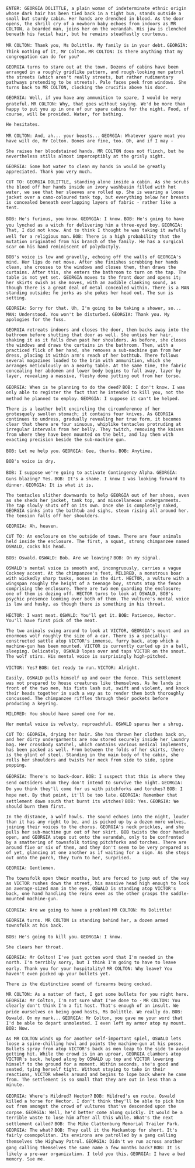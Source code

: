 `ENTER: GEORGIA DOLITTLE, a plain woman of indeterminate ethnic origin whose dark hair has been tied back in a tight bun, stands outside a small but sturdy cabin. Her hands are drenched in blood. As the door opens, the shrill cry of a newborn baby echoes from indoors as MR COLTON, a bearded man, joins her on the verandah. His jaw is clenched beneath his facial hair, but he remains steadfastly courteous.`

`MR COLTON: Thank you, Ms Dolittle. My family is in your debt.`
`GEORGIA: Think nothing of it, Mr Colton.`
`MR COLTON: Is there anything that my congregation can do for you?`

`GEORGIA turns to stare out at the town. Dozens of cabins have been arranged in a roughly gridlike pattern, and rough-looking men patrol the streets (which aren't really streets, but rather rudimentary pathways pretending to be streets). Pale faces peek from windows. She turns back to MR COLTON, clocking the crucifix above his door.`

`GEORGIA: Well, if you have any ammunition to spare, I would be very grateful.`
`MR COLTON: Why, that goes without saying. We'd be more than happy to put you up in one of our spare cabins for the night. Food, of course, will be provided. Water, for bathing.`

`He hesitates.`

`MR COLTON: And, ah... your beasts...`
`GEORGIA: Whatever spare meat you have will do, Mr Colton. Bones are fine, too. Oh, and if I may -`

`She raises her bloodstained hands. MR COLTON does not flinch, but he nevertheless stills almost imperceptibly at the grisly sight.`

`GEORGIA: Some hot water to clean my hands in would be greatly appreciated. Thank you very much.`

`CUT TO: GEORGIA DOLITTLE, standing alone inside a cabin. As she scrubs the blood off her hands inside an ivory washbasin filled with hot water, we see that her sleeves are rolled up. She is wearing a loose jacket over a camo-coloured tank top, but everything below her breasts is concealed beneath overlapping layers of fabric - rather like a tent.`

`BOB: He's furious, you know.`
`GEORGIA: I know.`
`BOB: He's going to have you lynched as a witch for delivering him a three-eyed boy.`
`GEORGIA: That, I did not know. And to think I thought he was taking it awfully well for a religious man.`
`BOB: There is a high probability that the mutation originated from his branch of the family. He has a surgical scar on his hand reminiscent of polydactyly.`

`BOB's voice is low and gravelly, echoing off the walls of GEORGIA's mind. Her lips do not move. After she finishes scrubbing her hands clean, she crosses to the windows and closes them, then draws the curtains. After this, she enters the bathroom to turn on the tap. The table is not yet set. GEORGIA moves to the front door and opens it; her skirts swish as she moves, with an audible clanking sound, as though there is a great deal of metal concealed within. There is a MAN standing outside; he jerks as she pokes her head out. The sun is setting.`

`GEORGIA: Sorry for that. Uh, I'm going to be taking a shower, so...`
`MAN: Understood. You won't be disturbed.`
`GEORGIA: Thank you. My apologies for the fuss.`

`GEORGIA retreats indoors and closes the door, then backs away into the bathroom before shutting that door as well. She unties her hair, shaking it as it falls down past her shoulders. As before, she closes the windows and draws the curtains in the bathroom. Then, with a practiced flick of her hand, she removes a sub-machine gun from her dress, placing it within arm's reach of her bathtub. There follows several magazines loaded to the brim with ammunition, which she arranges meticulously on a nearby table. At the same time, the fabric concealing her abdomen and lower body begins to fall away, layer by layer, revealing a massive, fleshy dome jutting out from her torso.`

`GEORGIA: When is he planning to do the deed?`
`BOB: I don't know. I was only able to register the fact that he intended to kill you, not the method he planned to employ.`
`GEORGIA: I suppose it can't be helped.`

`There is a leather belt encircling the circumference of her grotesquely swollen stomach; it contains four knives. As GEORGIA continues to undress, gradually revealing her true form, it becomes clear that there are four sinuous, whiplike tentacles protruding at irregular intervals from her belly. They twitch, removing the knives from where they have been mounted on the belt, and lay them with exacting precision beside the sub-machine gun.`

`BOB: Let me help you.`
`GEORGIA: Gee, thanks.`
`BOB: Anytime.`

`BOB's voice is dry.`

`BOB: I suppose we're going to activate Contingency Alpha.`
`GEORGIA: Guns blazing? Yes.`
`BOB: It's a shame. I know I was looking forward to dinner.`
`GEORGIA: It is what it is.`

`The tentacles slither downwards to help GEORGIA out of her shoes, even as she sheds her jacket, tank top, and miscellaneous undergarments. The tap slowly shuts off on its own. Once she is completely naked, GEORGIA sinks into the bathtub and sighs, steam rising all around her. The tension falls off her shoulders.`

`GEORGIA: Ah, heaven.`

`CUT TO: An enclosure on the outside of town. There are four animals held inside the enclosure. The first, a squat, strong chimpanzee named OSWALD, cocks his head.`

`BOB: Oswald.`
`OSWALD: Bob. Are we leaving?`
`BOB: On my signal.`

`OSWALD's mental voice is smooth and, incongruously, carries a vague Cockney accent. At the chimpanzee's feet, MILDRED, a monstrous boar with wickedly sharp tusks, noses in the dirt. HECTOR, a vulture with a wingspan roughly the height of a teenage boy, struts atop the fence comprising the enclosure. There are two men guarding the enclosure; one of them is dozing off. HECTOR turns to look at OSWALD, BOB's psychic presence looming over both of them. The vulture's mental voice is low and husky, as though there is something in his throat.`

`HECTOR: I want meat.`
`OSWALD: You'll get it.`
`BOB: Patience, Hector. You'll have first pick of the meat.`

`The two animals swing around to look at VICTOR, GEORGIA's mount and an enormous wolf roughly the size of a car. There is a specially-constructed sattle atop VICTOR's immense, furry back, atop which a machine-gun has been mounted. VICTOR is currently curled up in a ball, sleeping. Delicately, OSWALD lopes over and taps VICTOR on the snout. The wolf stirs. His mental voice is surprisingly high-pitched.`

`VICTOR: Yes?`
`BOB: Get ready to run.`
`VICTOR: Alright.`

`Easily, OSWALD pulls himself up and over the fence. This settlement was not prepared to house creatures like themselves. As he lands in front of the two men, his fists lash out, swift and violent, and knock their heads together in such a way as to render them both thoroughly concussed. The chimpanzee riffles through their pockets before producing a keyring.`

`MILDRED: You should have saved one for me.`

`Her mental voice is velvety, reproachful. OSWALD spares her a shrug.`

`CUT TO: GEORGIA, drying her hair. She has thrown her clothes back on, and her dirty undergarments are now stored securely inside her laundry bag. Her crossbody satchel, which contains various medical implements, has been packed as well. From between the folds of her skirts, there is the glint of steel. Standing in the main body of the cabin, she rolls her shoulders and twists her neck from side to side, spine popping.`

`GEORGIA: There's no back-door.`
`BOB: I suspect that this is where they send outsiders whom they don't intend to survive the night.`
`GEORGIA: Do you think they'll come for us with pitchforks and torches?`
`BOB: I hope not. By that point, it'll be too late.`
`GEORGIA: Remember that settlement down south that burnt its witches?`
`BOB: Yes.`
`GEORGIA: We should burn them first.`

`In the distance, a wolf howls. The sound echoes into the night, louder than it has any right to be, and is picked up by a dozen more wolves, joining their voices to the chorus. GEORGIA's neck prickles, and she pulls her sub-machine gun out of her skirt. BOB twists the door handle open, and GEORGIA steps out onto the verandah, only to be confronted by a smattering of townsfolk toting pitchforks and torches. There are around five or six of them, and they don't seem to be very prepared as of yet, glancing at one another as if waiting for a sign. As she steps out onto the porch, they turn to her, surprised.`

`GEORGIA: Gentlemen.`

`The townsfolk open their mouths, but are forced to jump out of the way as VICTOR rushes down the street, his massive head high enough to look an average-sized man in the eye. OSWALD is standing atop VICTOR's back, one hand handling the reins even as the other grasps the saddle-mounted machine-gun.`

`GEORGIA: Are we going to have a problem?`
`MR COLTON: Ms Dolittle!`

`GEORGIA turns. MR COLTON is standing behind her, a dozen armed townsfolk at his back.`

`BOB: He's going to kill you.`
`GEORGIA: I know.`

`She clears her throat.`

`GEORGIA: Mr Colton! I've just gotten word that I'm needed in the north. I'm terribly sorry, but I think I'm going to have to leave early. Thank you for your hospitality?`
`MR COLTON: Why leave? You haven't even picked up your bullets yet.`

`There is the distinctive sound of firearms being cocked.`

`MR COLTON: As a matter of fact, I got some bullets for you right here.`
`GEORGIA: Mr Colton, I'm not sure what I've done to -`
`MR COLTON: You clearly don't think I'm a fit host. That's enough of an insult. We pride ourselves on being good hosts, Ms Dolittle. We really do.`
`BOB: Oswald. On my mark...`
`GEORGIA: Mr Colton, you gave me your word that I'd be able to depart unmolested. I even left my armor atop my mount.`
`BOB: Now.`

`As MR COLTON winds up for another self-important spiel, OSWALD lets loose a spine-chilling howl and points the machine-gun at his posse. Bullets spray from atop VICTOR's back as men leap to the side to avoid getting hit. While the crowd is in an uproar, GEORGIA clambers atop VICTOR's back, helped along by OSWALD up top and VICTOR lowering himself to the ground for a moment. Within seconds, she's good and seated, tying herself tight. Without staying to take in their reactions, VICTOR wheels around and begins to lope back where he came from. The settlement is so small that they are out in less than a minute.`

`GEORGIA: Where's Mildred? Hector?`
`BOB: Mildred's en route. Oswald killed a horse for Hector. I don't think they'll be able to pick him out from amongst the crowd of vultures that've descended upon the corpse.`
`GEORGIA: Well, he'd better come along quickly. It would be a terrible waste to lose him after all this while. What's the next settlement called?`
`BOB: The Mike Clattenburg Memorial Trailer Park.`
`GEORGIA: The what?`
`BOB: They call it the Mackamtop for short. It's fairly cosmopolitan. Its environs are patrolled by a gang calling themselves the Highway Patrol.`
`GEORGIA: Didn't we run across another gang calling themselves the same name a few months back?`
`BOB: It is likely a pre-war organization. I told you this.`
`GEORGIA: I have a bad memory. Sue me.`